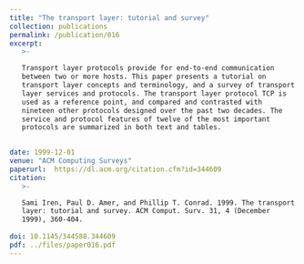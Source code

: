 ```yaml
---
title: "The transport layer: tutorial and survey"
collection: publications
permalink: /publication/016
excerpt:
   >-   

   Transport layer protocols provide for end-to-end communication
   between two or more hosts. This paper presents a tutorial on
   transport layer concepts and terminology, and a survey of transport
   layer services and protocols. The transport layer protocol TCP is
   used as a reference point, and compared and contrasted with
   nineteen other protocols designed over the past two decades. The
   service and protocol features of twelve of the most important
   protocols are summarized in both text and tables.

   
date: 1999-12-01
venue: "ACM Computing Surveys"
paperurl:  https://dl.acm.org/citation.cfm?id=344609
citation:
   >-

   Sami Iren, Paul D. Amer, and Phillip T. Conrad. 1999. The transport
   layer: tutorial and survey. ACM Comput. Surv. 31, 4 (December
   1999), 360-404.  
   
doi: 10.1145/344588.344609
pdf: ../files/paper016.pdf
---
```


